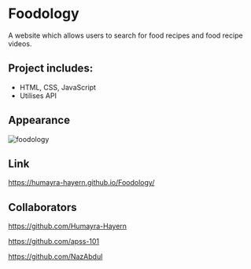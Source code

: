 # Foodology
A website which allows users to search for food recipes and food recipe videos.

## Project includes:
- HTML, CSS, JavaScript
- Utilises API

## Appearance
![foodology](https://user-images.githubusercontent.com/95111780/177333176-d2a136a2-18b1-411f-9fce-14679a1ffd74.PNG)

## Link
https://humayra-hayern.github.io/Foodology/

## Collaborators
https://github.com/Humayra-Hayern

https://github.com/apss-101

https://github.com/NazAbdul
